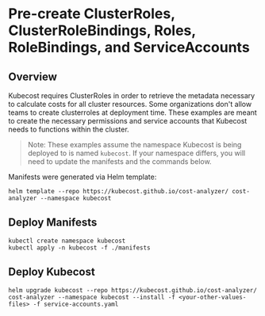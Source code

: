 # Pre-create ClusterRoles, ClusterRoleBindings, Roles, RoleBindings, and ServiceAccounts

## Overview

Kubecost requires ClusterRoles in order to retrieve the metadata necessary to calculate costs for all cluster resources.
Some organizations don't allow teams to create clusterroles at deployment time. These examples are meant to create the necessary permissions and service accounts that Kubecost needs to functions within the cluster.

> Note: These examples assume the namespace Kubecost is being deployed to is named `kubecost`. If your namespace differs, you will need to update the manifests and the commands below.

Manifests were generated via Helm template:

``` shell
helm template --repo https://kubecost.github.io/cost-analyzer/ cost-analyzer --namespace kubecost
```

## Deploy Manifests

``` shell
kubectl create namespace kubecost
kubectl apply -n kubecost -f ./manifests
```

## Deploy Kubecost

``` shell
helm upgrade kubecost --repo https://kubecost.github.io/cost-analyzer/ cost-analyzer --namespace kubecost --install -f <your-other-values-files> -f service-accounts.yaml
```
